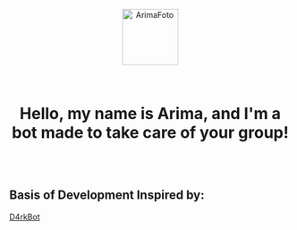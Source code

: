 <div align="center">
  <p>
      <img src="https://cdn.discordapp.com/avatars/810127381683240980/c2967bd88782cfea67536c25fef1e688.png?size=2048" width="100" alt="ArimaFoto" />
  </p>
  <br />
  <h1>
  Hello, my name is Arima, and I'm a bot made to take care of your group!
  </h1>
  <br />
  <br />
</div>

## Basis of Development Inspired by:
[D4rkBot](https://github.com/davidffa/D4rkBot)